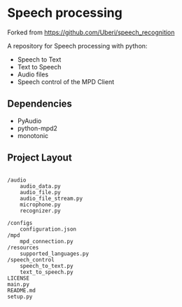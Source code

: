 # Speech processing
Forked from https://github.com/Uberi/speech_recognition

A repository for Speech processing with python:
- Speech to Text
- Text to Speech
- Audio files
- Speech control of the MPD Client

## Dependencies
- PyAudio
- python-mpd2
- monotonic

## Project Layout
<pre><code>
/audio
    audio_data.py
    audio_file.py
    audio_file_stream.py
    microphone.py
    recognizer.py

/configs
    configuration.json
/mpd
    mpd_connection.py
/resources
    supported_languages.py
/speech_control
    speech_to_text.py
    text_to_speech.py
LICENSE
main.py
README.md
setup.py
</pre></code>
